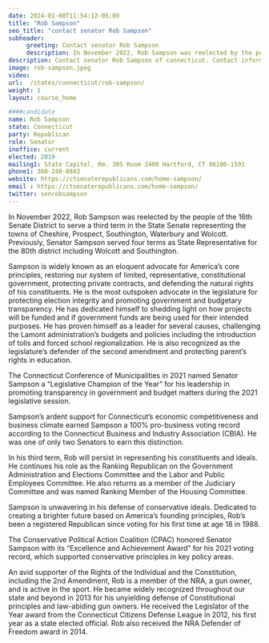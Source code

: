 ```yaml
---
date: 2024-01-08T11:54:12-05:00
title: "Rob Sampson"
seo_title: "contact senator Rob Sampson"
subheader:
     greeting: Contact senator Rob Sampson
     description: In November 2022, Rob Sampson was reelected by the people of the 16th Senate District to serve a third term in the State Senate representing the towns of Cheshire, Prospect, Southington, Waterbury and Wolcott. Previously, Senator Sampson served four terms as State Representative for the 80th district including Wolcott and Southington.
description: Contact senator Rob Sampson of connecticut. Contact information for Rob Sampson includes email address, phone number, and mailing address.
image: rob-sampson.jpeg
video:
url:  /states/connecticut/rob-sampson/
weight: 1
layout: course_home

####candidate
name: Rob Sampson
state: Connecticut
party: Republican
role: Senator
inoffice: current
elected: 2019
mailing1: State Capitol, Rm. 305 Room 3400 Hartford, CT 06106-1591
phone1: 360-240-8843
website: https://ctsenaterepublicans.com/home-sampson/
email : https://ctsenaterepublicans.com/home-sampson/
twitter: senrobsampson
---
```


In November 2022, Rob Sampson was reelected by the people of the 16th Senate District to serve a third term in the State Senate representing the towns of Cheshire, Prospect, Southington, Waterbury and Wolcott. Previously, Senator Sampson served four terms as State Representative for the 80th district including Wolcott and Southington.

Sampson is widely known as an eloquent advocate for America’s core principles, restoring our system of limited, representative, constitutional government, protecting private contracts, and defending the natural rights of his constituents. He is the most outspoken advocate in the legislature for protecting election integrity and promoting government and budgetary transparency. He has dedicated himself to shedding light on how projects will be funded and if government funds are being used for their intended purposes. He has proven himself as a leader for several causes, challenging the Lamont administration’s budgets and policies including the introduction of tolls and forced school regionalization. He is also recognized as the legislature’s defender of the second amendment and protecting parent’s rights in education.

The Connecticut Conference of Municipalities in 2021 named Senator Sampson a “Legislative Champion of the Year” for his leadership in promoting transparency in government and budget matters during the 2021 legislative session.

Sampson’s ardent support for Connecticut’s economic competitiveness and business climate earned Sampson a 100% pro-business voting record according to the Connecticut Business and Industry Association (CBIA). He was one of only two Senators to earn this distinction.

In his third term, Rob will persist in representing his constituents and ideals. He continues his role as the Ranking Republican on the Government Administration and Elections Committee and the Labor and Public Employees Committee. He also returns as a member of the Judiciary Committee and was named Ranking Member of the Housing Committee.

Sampson is unwavering in his defense of conservative ideals. Dedicated to creating a brighter future based on America’s founding principles, Rob’s been a registered Republican since voting for his first time at age 18 in 1988.

The Conservative Political Action Coalition (CPAC) honored Senator Sampson with its “Excellence and Achievement Award” for his 2021 voting record, which supported conservative principles in key policy areas.

An avid supporter of the Rights of the Individual and the Constitution, including the 2nd Amendment, Rob is a member of the NRA, a gun owner, and is active in the sport. He became widely recognized throughout our state and beyond in 2013 for his unyielding defense of Constitutional principles and law-abiding gun owners. He received the Legislator of the Year award from the Connecticut Citizens Defense League in 2012, his first year as a state elected official. Rob also received the NRA Defender of Freedom award in 2014.
